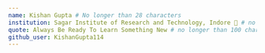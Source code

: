 ```yaml
---
name: Kishan Gupta # No longer than 28 characters
institution: Sagar Institute of Research and Technology, Indore 🚩 # no longer than 58 characters
quote: Always Be Ready To Learn Something New # no longer than 100 characters, avoid using quotes(") to guarantee the format remains the same.
github_user: KishanGupta114
---
```

